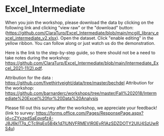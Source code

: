 # Excel_Intermediate

When you join the workshop, please download the data by clicking on the following link and clicking "view raw" or the "download" button: (https://github.com/ClaraTurp/Excel_Intermediate/blob/main/mcgill_library_excel_intermediate_v2.xlsx). Open the dataset. Click "enable editing" in the yellow ribbon. You can follow along or just watch us do the demonstration.

Here is the link to the step-by-step guide, so there should not be a need to take notes during the workshop: https://github.com/ClaraTurp/Excel_Intermediate/blob/main/Intermediate_Excel_2021-11(2).pdf.

Attribution for the data : https://github.com/fivethirtyeight/data/tree/master/bechdel
Attribution for the workshop: https://github.com/barnarderc/workshops/tree/master/Fall%202018/Intermediate%20Excel%20for%20Data%20Analysis

Please fill out this survey after the workshop, we appreciate your feedback! (link to survey: https://forms.office.com/Pages/ResponsePage.aspx?id=cZYxzedSaEqvqfz4-J8J6kIT7q_CTc9IqEo5B4k1d7lUNVFRMEVIR0EyR1AzSDZDOTY2UlU4SzUwRS4u) 

